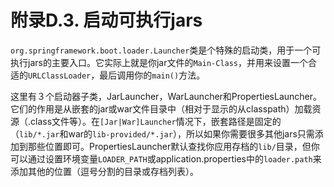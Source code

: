 # 附录D.3. 启动可执行jars

`org.springframework.boot.loader.Launcher`类是个特殊的启动类，用于一个可执行jars的主要入口。它实际上就是你jar文件的`Main-Class`，并用来设置一个合适的`URLClassLoader`，最后调用你的`main()`方法。

这里有３个启动器子类，JarLauncher，WarLauncher和PropertiesLauncher。它们的作用是从嵌套的jar或war文件目录中（相对于显示的从classpath）加载资源（.class文件等）。在`[Jar|War]Launcher`情况下，嵌套路径是固定的（`lib/*.jar`和war的`lib-provided/*.jar`），所以如果你需要很多其他jars只需添加到那些位置即可。PropertiesLauncher默认查找你应用存档的`lib/`目录，但你可以通过设置环境变量`LOADER_PATH`或application.properties中的`loader.path`来添加其他的位置（逗号分割的目录或存档列表）。

